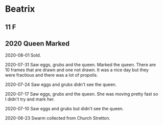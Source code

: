 # Beatrix

## 11 F

## 2020 Queen Marked

2020-08-01 Sold.

2020-07-31 Saw eggs, grubs and the queen.  Marked the queen.  There are 10 frames that are drawn and one not drawn.  It was a nice day but they were fractious and there was a lot of propolis.

2020-07-24 Saw eggs and grubs didn't see the queen.

2020-07-17 Saw eggs, grubs and the queen.  She was moving pretty fast so I didn't try and mark her.

2020-07-10 Saw eggs and grubs but didn't see the queen.

2020-06-23 Swarm collected from Church Stretton.
